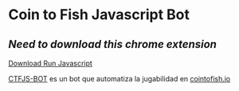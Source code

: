 # Coin to Fish Javascript Bot
## _Need to download this chrome extension_

[Download Run Javascript](https://chrome.google.com/webstore/detail/run-javascript/lmilalhkkdhfieeienjbiicclobibjao)

[CTFJS-BOT](https://github.com/pablitous/ctfbot-js) es un bot que automatiza la jugabilidad en [cointofish.io](https://cointofish.io)